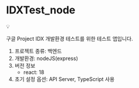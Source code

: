 # IDXTest_node

<aside>
💡

구글 Project IDX 개발환경 테스트를 위한 테스트 앱입니다.

</aside>

1. 프로젝트 종류: 백엔드
2. 개발환경: nodeJS(express)
3. 버전 정보
    - react: 18
4. 초기 설정 옵션: API Server, TypeScript 사용